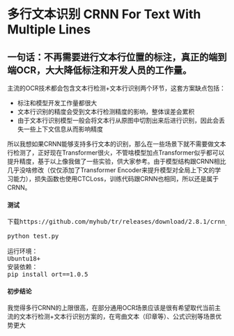 # 多行文本识别 CRNN For Text With Multiple Lines<br>

一句话：不再需要进行文本行位置的标注，真正的端到端OCR，大大降低标注和开发人员的工作量。
----
主流的OCR技术都会包含文本行检测+文本行识别两个环节，这套方案缺点包括：
+ 标注和模型开发工作量都很大
+ 文本行识别的精度会受到文本行检测精度的影响，整体误差会累积
+ 由于文本行识别模型一般会将文本行从原图中切割出来后进行识别，因此会丢失一些上下文信息从而影响精度

所以我想如果CRNN能够支持多行文本的识别，那么在一些场景下就不需要做文本行检测了，正好现在Transformer很火，不管啥模型加点Transformer似乎都可以提升精度，基于以上像我做了一些实验，供大家参考。由于模型结构跟CRNN相比几乎没啥修改（仅仅添加了Transformer Encoder来提升模型对全局上下文的学习能力），损失函数也使用CTCLoss，训练代码跟CRNN也相同，所以还是属于CRNN。

#### 测试
<pre>
下载https://github.com/myhub/tr/releases/download/2.8.1/crnn_plus_v1_0.zip文件后解压

python test.py

运行环境：
Ubuntu18+
安装依赖：
pip install ort==1.0.5
</pre>

#### 初步结论
我觉得多行CRNN的上限很高，在部分通用OCR场景应该是很有希望取代当前主流的文本行检测+文本行识别方案的，在弯曲文本（印章等）、公式识别等场景优势更大




